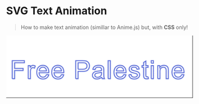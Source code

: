 # SVG Text Animation
> How to make text animation (simillar to Anime.js) but, with **CSS** only!

<P align="center">
  <img src="img.gif">
</p>
